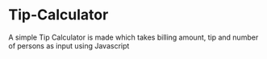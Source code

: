 # Tip-Calculator
A simple Tip Calculator is made which takes billing amount, tip and number of persons as input using Javascript
